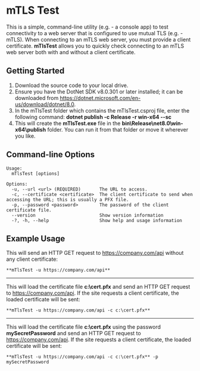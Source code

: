 # mTLS Test
This is a simple, command-line utility (e.g. - a console app) to test connectivity to a web server that is configured to use mutual TLS (e.g. - mTLS).
When connecting to an mTLS web server, you must provide a client certificate.
**mTlsTest** allows you to quickly check connecting to an mTLS web server both with and without a client certificate.

## Getting Started
1. Download the source code to your local drive.
1. Ensure you have the DotNet SDK v8.0.301 or later installed; it can be downloaded from https://dotnet.microsoft.com/en-us/download/dotnet/8.0.
1. In the mTlsTest folder which contains the mTlsTest.csproj file, enter the following command: **dotnet publish -c Release -r win-x64 --sc**
1. This will create the **mTlsTest.exe** file in the **bin\Release\net8.0\win-x64\publish** folder.  You can run it from that folder or move it wherever you like.

## Command-line Options
```
Usage:
  mTlsTest [options]

Options:
  -u, --url <url> (REQUIRED)       The URL to access.
  -c, --certificate <certificate>  The client certificate to send when accessing the URL; this is usually a PFX file.
  -p, --password <password>        The password of the client certificate file.
  --version                        Show version information
  -?, -h, --help                   Show help and usage information
```

## Example Usage
This will send an HTTP GET request to https://company.com/api without any client certificate:  
```
**mTlsTest -u https://company.com/api**
```
---
This will load the certificate file **c:\cert.pfx** and send an HTTP GET request to https://company.com/api.
If the site requests a client certificate, the loaded certificate will be sent:
```
**mTlsTest -u https://company.com/api -c c:\cert.pfx**
```
---
This will load the certificate file **c:\cert.pfx** using the password **mySecretPassword** and send an HTTP GET request to https://company.com/api.
If the site requests a client certificate, the loaded certificate will be sent:
```
**mTlsTest -u https://company.com/api -c c:\cert.pfx** -p mySecretPassword
```
